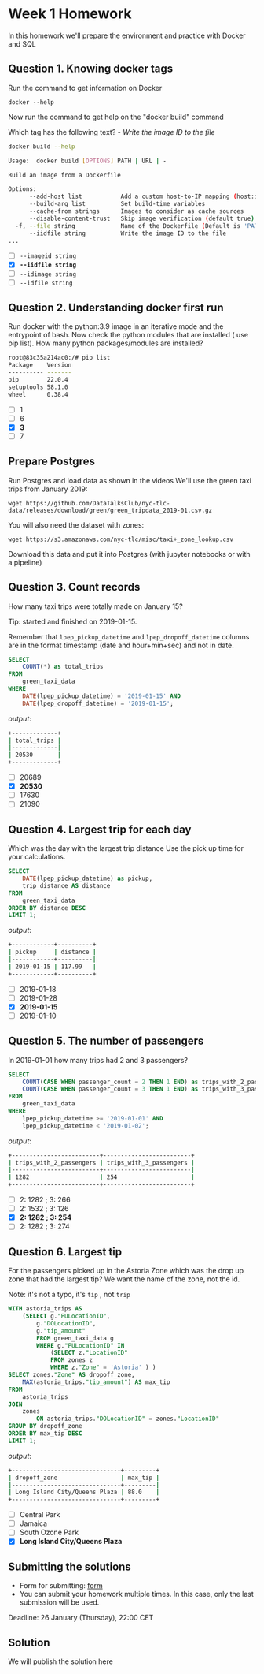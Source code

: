 # Week 1 Homework

In this homework we'll prepare the environment and practice with Docker and SQL

## Question 1. Knowing docker tags

Run the command to get information on Docker

```docker --help```

Now run the command to get help on the "docker build" command

Which tag has the following text? - *Write the image ID to the file*

```bash
docker build --help

Usage:  docker build [OPTIONS] PATH | URL | -

Build an image from a Dockerfile

Options:
      --add-host list           Add a custom host-to-IP mapping (host:ip)
      --build-arg list          Set build-time variables
      --cache-from strings      Images to consider as cache sources
      --disable-content-trust   Skip image verification (default true)
  -f, --file string             Name of the Dockerfile (Default is 'PATH/Dockerfile')
      --iidfile string          Write the image ID to the file
...
```

- [ ] `--imageid string`
- [X] **`--iidfile string`**
- [ ] `--idimage string`
- [ ] `--idfile string`

## Question 2. Understanding docker first run

Run docker with the python:3.9 image in an iterative mode and the entrypoint of bash.
Now check the python modules that are installed ( use pip list).
How many python packages/modules are installed?

```bash
root@83c35a214ac0:/# pip list
Package    Version
---------- -------
pip        22.0.4
setuptools 58.1.0
wheel      0.38.4
```

- [ ] 1
- [ ] 6
- [X] **3**
- [ ] 7

## Prepare Postgres

Run Postgres and load data as shown in the videos We'll use the green taxi trips from January 2019:

```wget https://github.com/DataTalksClub/nyc-tlc-data/releases/download/green/green_tripdata_2019-01.csv.gz```

You will also need the dataset with zones:

```wget https://s3.amazonaws.com/nyc-tlc/misc/taxi+_zone_lookup.csv```

Download this data and put it into Postgres (with jupyter notebooks or with a pipeline)

## Question 3. Count records

How many taxi trips were totally made on January 15?

Tip: started and finished on 2019-01-15.

Remember that `lpep_pickup_datetime` and `lpep_dropoff_datetime` columns are in the format timestamp (date and hour+min+sec) and not in date.

```sql
SELECT 
    COUNT(*) as total_trips
FROM 
    green_taxi_data
WHERE 
    DATE(lpep_pickup_datetime) = '2019-01-15' AND 
    DATE(lpep_dropoff_datetime) = '2019-01-15';
```

*output*:

```bash
+-------------+
| total_trips |
|-------------|
| 20530       |
+-------------+
```

- [ ] 20689
- [X] **20530**
- [ ] 17630
- [ ] 21090

## Question 4. Largest trip for each day

Which was the day with the largest trip distance
Use the pick up time for your calculations.

```sql
SELECT 
    DATE(lpep_pickup_datetime) as pickup,
    trip_distance AS distance
FROM 
    green_taxi_data
ORDER BY distance DESC
LIMIT 1;
```

*output*:

```bash
+------------+----------+
| pickup     | distance |
|------------+----------|
| 2019-01-15 | 117.99   |
+------------+----------+
```

- [ ] 2019-01-18
- [ ] 2019-01-28
- [X] **2019-01-15**
- [ ] 2019-01-10

## Question 5. The number of passengers

In 2019-01-01 how many trips had 2 and 3 passengers?

```sql
SELECT 
    COUNT(CASE WHEN passenger_count = 2 THEN 1 END) as trips_with_2_passengers,
    COUNT(CASE WHEN passenger_count = 3 THEN 1 END) as trips_with_3_passengers
FROM 
    green_taxi_data
WHERE 
    lpep_pickup_datetime >= '2019-01-01' AND 
    lpep_pickup_datetime < '2019-01-02';
```

*output*:

```bash
+-------------------------+-------------------------+
| trips_with_2_passengers | trips_with_3_passengers |
|-------------------------+-------------------------|
| 1282                    | 254                     |
+-------------------------+-------------------------+
```

- [ ] 2: 1282 ; 3: 266
- [ ] 2: 1532 ; 3: 126
- [X] **2: 1282 ; 3: 254**
- [ ] 2: 1282 ; 3: 274

## Question 6. Largest tip

For the passengers picked up in the Astoria Zone which was the drop up zone that had the largest tip?
We want the name of the zone, not the id.

Note: it's not a typo, it's `tip` , not `trip`

```sql
WITH astoria_trips AS
    (SELECT g."PULocationID",
        g."DOLocationID",
        g."tip_amount"
        FROM green_taxi_data g
        WHERE g."PULocationID" IN
            (SELECT z."LocationID"
            FROM zones z
            WHERE z."Zone" = 'Astoria' ) )
SELECT zones."Zone" AS dropoff_zone,
    MAX(astoria_trips."tip_amount") AS max_tip
FROM 
    astoria_trips
JOIN 
    zones 
        ON astoria_trips."DOLocationID" = zones."LocationID"
GROUP BY dropoff_zone
ORDER BY max_tip DESC
LIMIT 1;
```

*output*:

```bash
+-------------------------------+---------+
| dropoff_zone                  | max_tip |
|-------------------------------+---------|
| Long Island City/Queens Plaza | 88.0    |
+-------------------------------+---------+
```

- [ ] Central Park
- [ ] Jamaica
- [ ] South Ozone Park
- [X] **Long Island City/Queens Plaza**

## Submitting the solutions

- Form for submitting: [form](https://forms.gle/EjphSkR1b3nsdojv7)
- You can submit your homework multiple times. In this case, only the last submission will be used.

Deadline: 26 January (Thursday), 22:00 CET

## Solution

We will publish the solution here
